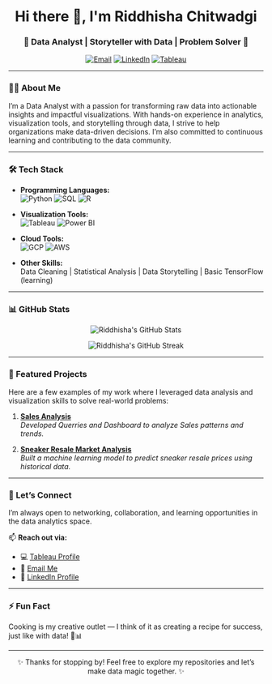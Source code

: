 <!-- Professional GitHub Profile README for Riddhisha Chitwadgi -->

<h1 align="center">Hi there 👋, I'm Riddhisha Chitwadgi</h1>
<h3 align="center">🌟 Data Analyst | Storyteller with Data | Problem Solver 🌟</h3>

<p align="center">
  <a href="mailto:riddhishachitwadgi@gmail.com"><img src="https://img.shields.io/badge/Email-%23EA4335.svg?style=for-the-badge&logo=Gmail&logoColor=white" alt="Email"></a>
  <a href="https://www.linkedin.com/in/riddhishachitwadgi/"><img src="https://img.shields.io/badge/LinkedIn-%230A66C2.svg?style=for-the-badge&logo=LinkedIn&logoColor=white" alt="LinkedIn"></a>
  <a href="https://public.tableau.com/app/profile/riddhisha.chitwadgi/vizzes"><img src="https://img.shields.io/badge/Tableau-%23E97627.svg?style=for-the-badge&logo=Tableau&logoColor=white" alt="Tableau"></a>
</p>

---

### 👩‍💻 About Me  
I’m a Data Analyst with a passion for transforming raw data into actionable insights and impactful visualizations. With hands-on experience in analytics, visualization tools, and storytelling through data, I strive to help organizations make data-driven decisions. I’m also committed to continuous learning and contributing to the data community.

---

### 🛠️ Tech Stack  
- **Programming Languages:**  
  ![Python](https://img.shields.io/badge/Python-%233776AB.svg?style=for-the-badge&logo=Python&logoColor=white) 
  ![SQL](https://img.shields.io/badge/SQL-%230075C2.svg?style=for-the-badge&logo=MySQL&logoColor=white) 
  ![R](https://img.shields.io/badge/R-%23276DC3.svg?style=for-the-badge&logo=R&logoColor=white)

- **Visualization Tools:**  
  ![Tableau](https://img.shields.io/badge/Tableau-%23E97627.svg?style=for-the-badge&logo=Tableau&logoColor=white) 
  ![Power BI](https://img.shields.io/badge/Power%20BI-%23F2C811.svg?style=for-the-badge&logo=Power%20BI&logoColor=black)

- **Cloud Tools:**  
  ![GCP](https://img.shields.io/badge/Google%20Cloud-%234285F4.svg?style=for-the-badge&logo=Google%20Cloud&logoColor=white) 
  ![AWS](https://img.shields.io/badge/AWS-%23FF9900.svg?style=for-the-badge&logo=Amazon%20AWS&logoColor=white)

- **Other Skills:**  
  Data Cleaning | Statistical Analysis | Data Storytelling | Basic TensorFlow (learning)

---

### 📊 GitHub Stats  
<p align="center">
  <img src="https://github-readme-stats.vercel.app/api?username=Riddhisha&show_icons=true&theme=radical" alt="Riddhisha's GitHub Stats" />
</p>
<p align="center">
  <img src="https://github-readme-streak-stats.herokuapp.com/?user=Riddhisha&theme=radical" alt="Riddhisha's GitHub Streak" />
</p>

---

### 🚀 Featured Projects  
Here are a few examples of my work where I leveraged data analysis and visualization skills to solve real-world problems:

1. **[Sales Analysis](https://github.com/RiddhishaChitwadgi/Sales_Analysis)**  
   *Developed Querries and Dashboard to analyze Sales patterns and trends.*

2. **[Sneaker Resale Market Analysis](https://github.com/RiddhishaChitwadgi/Sneaker-resale-price-prediction)**  
   *Built a machine learning model to predict sneaker resale prices using historical data.*

---

### 🤝 Let’s Connect  
I’m always open to networking, collaboration, and learning opportunities in the data analytics space.  

📫 **Reach out via:**  
- 💻 [Tableau Profile](https://public.tableau.com/app/profile/riddhisha.chitwadgi/vizzes)  
- 📧 [Email Me](mailto:riddhishachitwadgi@gmail.com)  
- 💼 [LinkedIn Profile](https://www.linkedin.com/in/riddhishachitwadgi/)  

---

### ⚡ Fun Fact  
Cooking is my creative outlet — I think of it as creating a recipe for success, just like with data! 🍳📊

---

<p align="center">✨ Thanks for stopping by! Feel free to explore my repositories and let’s make data magic together. ✨</p>
